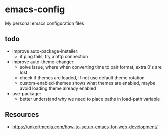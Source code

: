 # emacs-config
My personal emacs configuration files

## todo
- improve auto-package-installer:
	- if ping fails, try a http connection
- improve auto-theme-changer:
	- solve issue, where when converting time to pair format, extra 0's are lost
	- check if themes are loaded, if not use default theme rotation
	- custom-enabled-themes shows what themes are enabled, maybe avoid loading theme already enabled
- use-package:
	- better understand why we need to place paths in load-path variable

## Resources
- https://unkertmedia.com/how-to-setup-emacs-for-web-development/